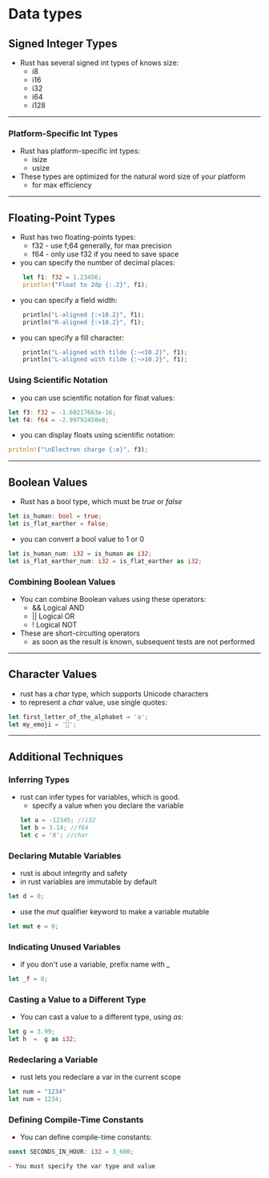 # Data types
## Signed Integer Types
- Rust has several signed int types of knows size:
	- i8
	- i16
	- i32
	- i64
	- i128

---

### Platform-Specific Int Types
- Rust has platform-specific int types:
	- isize
	- usize
- These types are optimized for the natural word size of your platform
	- for max efficiency
---

## Floating-Point Types
- Rust has two floating-points types:
	-  f32 - use f;64 generally, for max precision
	-  f64 - only use f32 if you need to save space
- you can specify the number of decimal places:
``` rust
	let f1: f32 = 1.23456;
	println!("Float to 2dp {:.2}", f1);
```
- you can specify a field width:
``` rust
	println("L-aligned {:<10.2}", f1);
	println("R-aligned {:>10.2}", f1);
```
- you can specify a fill character:
``` rust
	println("L-aligned with tilde {:~<10.2}", f1);
	println("L-aligned with tilde {:~>10.2}", f1);
```
### Using Scientific Notation
- you can use scientific notation for float values:
``` rust
let f3: f32 = -1.60217663e-16;
let f4: f64 = -2.99792458e8;
```
- you can display floats using scientific notation:
``` rust
pritnln!("\nElectron charge {:e}", f3);
```

---
## Boolean Values
- Rust has a bool type, which must be *true* or *false*
```rust
let is_human: bool = true;
let is_flat_earther = false;
```
- you can convert a bool value to 1 or 0
```rust
let is_human_num: i32 = is_human as i32;
let is_flat_earther_num: i32 = is_flat_earther as i32;
```

### Combining Boolean Values
- You can combine Boolean values using these operators:
	- && Logical AND
	- || Logical OR
	- ! Logical NOT
- These are short-circuiting operators
	- as soon as the result is known, subsequent tests are not performed

---
## Character Values
- rust has a *char* type, which supports Unicode characters
- to represent a *char* value, use single quotes:
```rust
let first_letter_of_the_alphabet = 'a';
let my_emoji = '🥲'; 
```

---
## Additional Techniques

### Inferring Types
- rust can infer types for variables, which is good. 
	- specify a value when you declare the variable
	```rust
	let a = -12345; //i32
	let b = 3.14; //f64
	let c = 'X'; //char
	```
### Declaring Mutable Variables
- rust is about integrity and safety
- in rust variables are immutable by default
```rust
let d = 0;	
```
- use the *mut* qualifier keyword to make a variable mutable
``` rust
let mut e = 0;
```
### Indicating Unused Variables
- if you don't use a variable, prefix name with *_*
``` rust 
let _f = 0;
```
### Casting a Value to a Different Type
- You can cast a value to a different type, using *as*:
```rust
let g = 3.99;
let h  =  g as i32;
```
### Redeclaring a Variable
- rust lets you redeclare a var in the current scope
```rust
let num = "1234"
let num = 1234;
```

### Defining Compile-Time Constants
- You can define compile-time constants:
```rust
const SECONDS_IN_HOUR: i32 = 3_600;
```
	- You must specify the var type and value